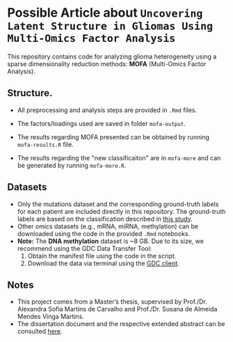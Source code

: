 # Possible Article about `Uncovering Latent Structure in Gliomas Using Multi-Omics Factor Analysis`

This repository contains code for analyzing glioma heterogeneity using a sparse dimensionality reduction methods: **MOFA** (Multi-Omics Factor Analysis).

## Structure.
- All preprocessing and analysis steps are provided in `.Rmd` files.

- The factors/loadings used are saved in folder `mofa-output`.
- The results regarding MOFA presented can be obtained by running `mofa-results.R` file.
- The results regarding the "new classificaiton" are in `mofa-more` and can be generated by running `mofa-more.R`. 

## Datasets
- Only the mutations dataset and the corresponding ground-truth labels for each patient are included directly in this repository. The ground-truth labels are based on the classification described in [this study](https://www.biorxiv.org/content/10.1101/2023.02.19.529134v3.full.pdf).
- Other omics datasets (e.g., mRNA, miRNA, methylation) can be downloaded using the code in the provided `.Rmd` notebooks.
- **Note:** The **DNA methylation** dataset is ~8 GB. Due to its size, we recommend using the GDC Data Transfer Tool:
  1. Obtain the manifest file using the code in the script.
  2. Download the data via terminal using the [GDC client](https://gdc.cancer.gov/access-data/gdc-data-transfer-tool).


## Notes
- This project comes from a Master’s thesis, supervised by Prof./Dr. Alexandra Sofia Martins de Carvalho and Prof./Dr. Susana de Almeida Mendes Vinga Martins.
- The dissertation document and the respective extended abstract can be consulted [here](https://fenix.tecnico.ulisboa.pt/cursos/mecd/dissertacao/1972678479056529). 
